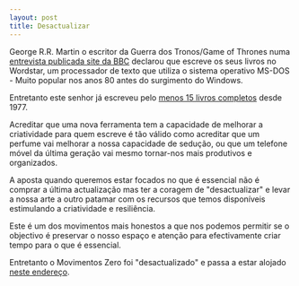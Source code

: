 ```yaml
---
layout: post
title: Desactualizar
---
```

George R.R. Martin o escritor da Guerra dos Tronos/Game of Thrones numa [entrevista publicada site da BBC](http://www.bbc.com/news/technology-27407502) declarou que escreve os seus livros no Wordstar, um processador de texto que utiliza o sistema operativo MS-DOS - Muito popular nos anos 80 antes do surgimento do Windows.

Entretanto este senhor já escreveu pelo [menos 15 livros completos](http://www.georgerrmartin.com/bibliography/) desde 1977. 

Acreditar que uma nova ferramenta tem a capacidade de melhorar a criatividade para quem escreve é tão válido como acreditar que um perfume vai melhorar a nossa capacidade de sedução, ou que um telefone móvel da última geração vai mesmo tornar-nos mais produtivos e organizados. 

A aposta quando queremos estar focados no que é essencial não é comprar a última actualização mas ter a coragem de "desactualizar" e levar a nossa arte a outro patamar com os recursos que temos disponíveis estimulando a criatividade e resiliência.  

Este é um dos movimentos mais honestos a que nos podemos permitir se o objectivo é preservar o nosso espaço e atenção para efectivamente criar tempo para o que é essencial.

Entretanto o Movimentos Zero foi "desactualizado" e passa a estar alojado [neste endereço](http://mzero.devagar.org). 
